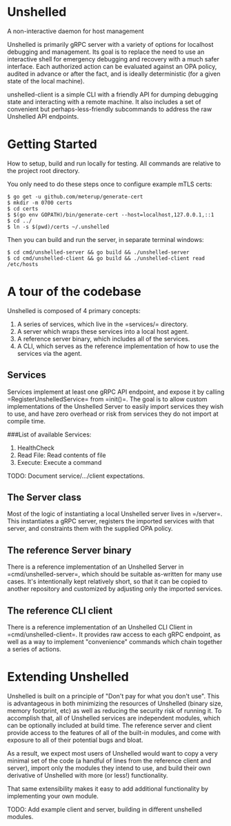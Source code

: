 # Unshelled
A non-interactive daemon for host management

Unshelled is primarily gRPC server with a variety of options for localhost
debugging and management. Its goal is to replace the need to use an
interactive shell for emergency debugging and recovery with a much safer
interface. Each authorized action can be evaluated against an OPA policy,
audited in advance or after the fact, and is ideally deterministic (for a given
state of the local machine).

unshelled-client is a simple CLI with a friendly API for dumping debugging
state and interacting with a remote machine.  It also includes a set of
convenient but perhaps-less-friendly subcommands to address the raw Unshelled
API endpoints.

# Getting Started
How to setup, build and run locally for testing.  All commands are relative to
the project root directory.

You only need to do these steps once to configure example mTLS certs:
```
$ go get -u github.com/meterup/generate-cert
$ mkdir -m 0700 certs
$ cd certs
$ $(go env GOPATH)/bin/generate-cert --host=localhost,127.0.0.1,::1
$ cd ../
$ ln -s $(pwd)/certs ~/.unshelled
```

Then you can build and run the server, in separate terminal windows:
```
$ cd cmd/unshelled-server && go build && ./unshelled-server
$ cd cmd/unshelled-client && go build && ./unshelled-client read /etc/hosts
```

# A tour of the codebase
Unshelled is composed of 4 primary concepts:
   1. A series of services, which live in the =services/= directory.
   1. A server which wraps these services into a local host agent.
   1. A reference server binary, which includes all of the services.
   1. A CLI, which serves as the reference implementation of how to use the
      services via the agent.

## Services
Services implement at least one gRPC API endpoint, and expose it by calling
=RegisterUnshelledService= from =init()=.  The goal is to allow custom
implementations of the Unshelled Server to easily import services they wish to
use, and have zero overhead or risk from services they do not import at compile
time.

###List of available Services:
1) HealthCheck
2) Read File: Read contents of file
3) Execute: Execute a command

TODO: Document service/.../client expectations.

## The Server class
Most of the logic of instantiating a local Unshelled server lives in =/server=.
This instantiates a gRPC server, registers the imported services with that
server, and constraints them with the supplied OPA policy.

## The reference Server binary
There is a reference implementation of an Unshelled Server in
=cmd/unshelled-server=, which should be suitable as-written for many use cases.
It's intentionally kept relatively short, so that it can be copied to another
repository and customized by adjusting only the imported services.

## The reference CLI client
There is a reference implementation of an Unshelled CLI Client in
=cmd/unshelled-client=.  It provides raw access to each gRPC endpoint, as well
as a way to implement "convenience" commands which chain together a series of
actions.

# Extending Unshelled
Unshelled is built on a principle of "Don't pay for what you don't use".  This
is advantageous in both minimizing the resources of Unshelled (binary size,
memory footprint, etc) as well as reducing the security risk of running it.  To
accomplish that, all of Unshelled services are independent modules, which can
be optionally included at build time.  The reference server and client provide
access to the features of all of the built-in modules, and come with exposure
to all of their potential bugs and bloat.

As a result, we expect most users of Unshelled would want to copy a very
minimal set of the code (a handful of lines from the reference client and
server), import only the modules they intend to use, and build their own
derivative of Unshelled with more (or less!) functionality.

That same extensibility makes it easy to add additional functionality by
implementing your own module.

TODO: Add example client and server, building in different unshelled modules.
